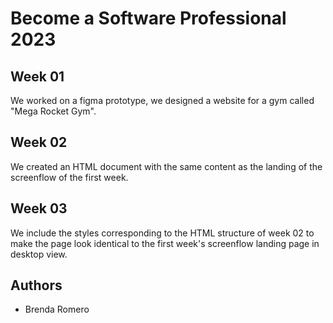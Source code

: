 # Become a Software Professional 2023

## Week 01
We worked on a figma prototype, we designed a website for a gym called "Mega Rocket Gym".

## Week 02
We created an HTML document with the same content as the landing of the screenflow of the first week.

## Week 03
We include the styles corresponding to the HTML structure of week 02 to make the page look identical to the first week's screenflow landing page in desktop view.

## Authors
- Brenda Romero